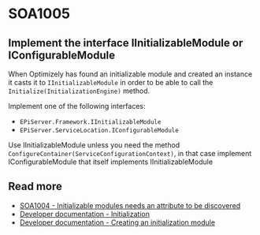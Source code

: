 # SOA1005

## Implement the interface IInitializableModule or IConfigurableModule

When Optimizely has found an initializable module and created an instance it
casts it to `IInitializableModule` in order to be able to call the
`Initialize(InitializationEngine)` method.

Implement one of the following interfaces:

- `EPiServer.Framework.IInitializableModule`
- `EPiServer.ServiceLocation.IConfigurableModule`

Use IInitializableModule unless you need the method `ConfigureContainer(ServiceConfigurationContext)`,
in that case implement IConfigurableModule that itself implements IInitializableModule

## Read more
- [SOA1004 - Initializable modules needs an attribute to be discovered](https://github.com/Stekeblad/stekeblad.optimizely.analyzers/blob/master/doc/Analyzers/SOA1004.md)
- [Developer documentation - Initialization](https://docs.developers.optimizely.com/content-cloud/v12.0.0-content-cloud/docs/initialization)
- [Developer documentation - Creating an initialization module](https://docs.developers.optimizely.com/content-cloud/v12.0.0-content-cloud/docs/creating-an-initialization-module)